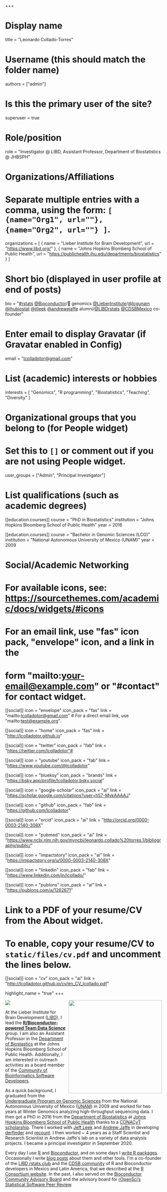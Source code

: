 +++
# Display name
title = "Leonardo Collado-Torres"

# Username (this should match the folder name)
authors = ["admin"]

# Is this the primary user of the site?
superuser = true

# Role/position
role = "Investigator @ LIBD, Assistant Professor, Department of Biostatistics @ JHBSPH"

# Organizations/Affiliations
#   Separate multiple entries with a comma, using the form: `[ {name="Org1", url=""}, {name="Org2", url=""} ]`.
organizations = [ { name = "Lieber Institute for Brain Development", url = "https://www.libd.org/" }, { name = "Johns Hopkins Blomberg School of Public Health", url = "https://publichealth.jhu.edu/departments/biostatistics" } ]

# Short bio (displayed in user profile at end of posts)
bio = "[#rstats](https://twitter.com/search?q=%23rstats&src=hashtag_click) [@Bioconductor](https://twitter.com/Bioconductor)/🧠 genomics [@LieberInstitute](https://twitter.com/LieberInstitute)/[@lcgunam](https://twitter.com/lcgunam) [@jhubiostat](https://twitter.com/jhubiostat) [@jtleek](https://twitter.com/jtleek) [@andrewejaffe](https://twitter.com/andrewejaffe) alumni/[@LIBDrstats](https://twitter.com/LIBDrstats) [@CDSBMexico](https://twitter.com/CDSBMexico) co-founder"

# Enter email to display Gravatar (if Gravatar enabled in Config)
email = "lcolladotor@gmail.com"

# List (academic) interests or hobbies
interests = [
  "Genomics",
  "R programming",
  "Biostatistics",
  "Teaching",
  "Diversity"
]

# Organizational groups that you belong to (for People widget)
#   Set this to `[]` or comment out if you are not using People widget.
user_groups = ["Admin", "Principal Investigator"]

# List qualifications (such as academic degrees)
[[education.courses]]
  course = "PhD in Biostatistics"
  institution = "Johns Hopkins Bloomberg School of Public Health"
  year = 2016

[[education.courses]]
  course = "Bachelor in Genomic Sciences (LCG)"
  institution = "National Autonomous University of Mexico (UNAM)"
  year = 2009

# Social/Academic Networking
# For available icons, see: https://sourcethemes.com/academic/docs/widgets/#icons
#   For an email link, use "fas" icon pack, "envelope" icon, and a link in the
#   form "mailto:your-email@example.com" or "#contact" for contact widget.

[[social]]
  icon = "envelope"
  icon_pack = "fas"
  link = "mailto:lcolladotor@gmail.com"  # For a direct email link, use "mailto:test@example.org".

[[social]]
  icon = "home"
  icon_pack = "fas"
  link = "http://lcolladotor.github.io"

[[social]]
  icon = "twitter"
  icon_pack = "fab"
  link = "https://twitter.com/lcolladotor"#
  
[[social]]
  icon = "youtube"
  icon_pack = "fab"
  link = "https://www.youtube.com/@lcolladotor"

[[social]]
  icon = "blueksy"
  icon_pack = "brands"
  link = "https://bsky.app/profile/lcolladotor.bsky.social"

[[social]]
  icon = "google-scholar"
  icon_pack = "ai"
  link = "https://scholar.google.com/citations?user=h57-MykAAAAJ"

[[social]]
  icon = "github"
  icon_pack = "fab"
  link = "https://github.com/lcolladotor"

[[social]]
  icon = "orcid"
  icon_pack = "ai"
  link = "http://orcid.org/0000-0003-2140-308X"
  
[[social]]
  icon = "pubmed"
  icon_pack = "ai"
  link = "https://www.ncbi.nlm.nih.gov/myncbi/leonardo.collado%20torres.1/bibliography/public/"

[[social]]
  icon = "impactstory"
  icon_pack = "ai"
  link = "https://impactstory.org/u/0000-0003-2140-308X"

[[social]]
    icon = "linkedin"
    icon_pack = "fab"
    link = "https://www.linkedin.com/in/lcollado/"

[[social]]
  icon = "publons"
  icon_pack = "ai"
  link = "https://publons.com/a/1262671"

# Link to a PDF of your resume/CV from the About widget.
# To enable, copy your resume/CV to `static/files/cv.pdf` and uncomment the lines below.
[[social]]
  icon = "cv"
  icon_pack = "ai"
  link = "http://lcolladotor.github.io/cv/en_CV_lcollado.pdf"

highlight_name = "true"
+++

<img src="/media/Leo_transparente.png" width="300px" align="right"/>

![](http://ghchart.rshah.org/DA2536/lcolladotor.svg)

At the Lieber Institute for Brain Development ([LIBD](https://www.libd.org/)), I lead the [**R/Bioconductor-powered Team Data Science**](https://lcolladotor.github.io/#about) group. I am also an Assistant Professor in the [Department of Biostastics](https://publichealth.jhu.edu/departments/biostatistics) at the Johns Hopkins Bloomberg School of Public Health. Additionally, I am interested in outreach activities as a board member of the [Community of Bioinformatics Software Developers](https://comunidadbioinfo.github.io/#people). 

As a quick background, I graduated from the [Undergraduate Program on Genomic Sciences](http://www.lcg.unam.mx/about) from the National Autonomous University of Mexico ([UNAM](http://unam.mx/)) in 2009 and worked for two years at Winter Genomics analyzing high-throughput sequencing data. I then got a PhD in 2016 from the [Department of Biostatistics](http://www.jhsph.edu/departments/biostatistics/) at [Johns Hopkins Bloomberg School of Public Health](http://www.jhsph.edu/) thanks to a [CONACyT scholarship](http://www.conacyt.gob.mx/). There I worked with [Jeff Leek](http://jtleek.com/) and [Andrew Jaffe](http://aejaffe.com/) in developing [derfinder](http://bioconductor.org/packages/derfinder) and [recount](http://bioconductor.org/packages/recount). I then worked ~ 4 years as a Staff Scientist and Research Scientist in Andrew Jaffe's lab on a variety of data analysis projects. I became a principal investigator in September 2020.

Every day I use [R](http://cran.r-project.org/) and [Bioconductor](http://www.bioconductor.org/), and on some days I [write R packages](https://lcolladotor.github.io/pkgs/). Occasionally I write [blog posts](http://lcolladotor.github.io/#blog) about them and other tools. I'm a co-founder of the [LIBD rstats club](http://LieberInstitute.github.io/rstatsclub/) and the [CDSB community](https://comunidadbioinfo.github.io) of R and Bioconductor developers in Mexico and Latin America, that we described at the [R Consortium website](https://www.r-consortium.org/blog/2020/03/18/cdsb-diversity-and-outreach-hotspot-in-mexico). In the past, I also served on the [Bioconductor Community Advisory Board](http://bioconductor.org/about/community-advisory-board/) and the advisory board for [rOpenSci’s Statistical Software Peer Review](https://ropensci.org/stat-software-review/).
